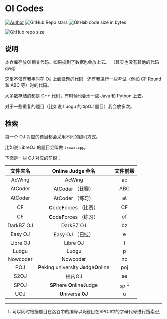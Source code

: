 # OI Codes

[![Author](https://img.shields.io/badge/Author-KaiserWilheim-b68469.svg?style=for-the-badge)](https://kaiserwilheim.github.io) ![GitHub Repo stars](https://img.shields.io/github/stars/kaiserwilheim/OIcodes?style=for-the-badge) ![GitHub code size in bytes](https://img.shields.io/github/languages/code-size/kaiserwilheim/OIcodes?color=red&style=for-the-badge)

![GitHub repo size](https://img.shields.io/github/repo-size/kaiserwilheim/OIcodes?style=for-the-badge)

## 说明

本仓库存放OI相关代码。如果搞到了数据也会放上去。
（其实也没有其他的代码qwq）

这里不仅有我平时在 OJ 上面做题的代码，还有我进行一些考试（例如 CF Round 和 ABC 等）时的代码。

大多数存储的都是 C++ 代码，有时候也会水一些 Java 和 Python 上去。

对于一些重复的题目（比如说 Luogu 的 SpOJ 题目）我会放多次。

## 检索

每一个 OJ 对应的题目都会采用不同的编码方式。

比如说 LibreOJ 的题目会叫做 `lxxxx.cpp`。

下面是一些 OJ 对应的前缀：

| 文件夹名 | Online Judge 全名 | 文件前缀 |
|:-------:|:----------------:|:-------:|
| AcWing | AcWing | ac |
| AtCoder | AtCoder （比赛） | ABC |
| AtCoder | AtCoder （练习） | at |
| CF | **C**ode**F**orces （比赛） | CF |
| CF | **C**ode**F**orces （练习） | cf |
| DarkBZ OJ | DarkBZ OJ | bz |
| Easy OJ | Easy OJ （已挂） | e |
| Libre OJ | Libre OJ | l |
| Luogu | Luogu | p |
| Nowcoder | Nowcoder | nc |
| POJ | **P**eking university **J**udge**O**nline | poj |
| S2OJ | 校内OJ | se |
| SPOJ | **SP**here **O**nline**J**udge | sp [^1] |
| UOJ | **U**niversal**OJ** | u |

[^1]: 可以同时根据题目在洛谷中的编号以及题目在SPOJ中的字母代号进行搜索
